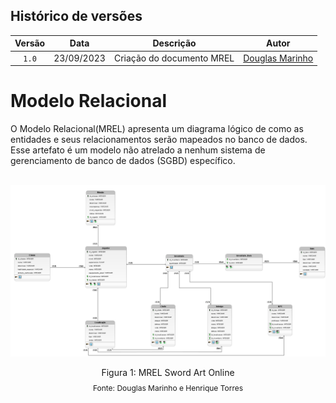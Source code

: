 ## Histórico de versões

| Versão |  Data  | Descrição         | Autor                                                                                                                   |
| :----: | :--------: | ------------------------- | ----------------------------------------------------------------------------------------------------------------------------------------------------------------------------------------------------------------------------------------- |
| `1.0` | 23/09/2023 | Criação do documento MREL | [Douglas Marinho](https://github.com/M4RINH0)                                                                                            |                                                        |

# Modelo Relacional

<p style="text-align: justify">
 
O Modelo Relacional(MREL) apresenta um diagrama lógico de como as entidades e seus relacionamentos serão mapeados no banco de dados. Esse artefato é um modelo não atrelado a nenhum sistema de gerenciamento de banco de dados (SGBD) específico.

<br/>

<img src= '/docs/images/MREL.png' />

<div style="text-align: center">
  <p>Figura 1: MREL Sword Art Online</p>
  <p style="margin-top: -1%; font-size: 12px">Fonte: Douglas Marinho e Henrique Torres</p>
</div>